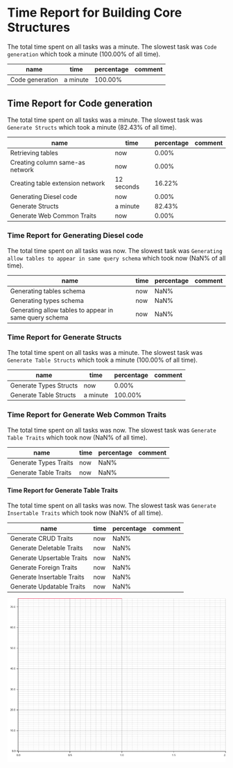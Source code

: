 # Time Report for Building Core Structures

The total time spent on all tasks was a minute.
The slowest task was `Code generation` which took a minute (100.00% of all time).

| name            | time     | percentage | comment |
|-----------------|----------|------------|---------|
| Code generation | a minute | 100.00%    |         |

## Time Report for Code generation

The total time spent on all tasks was a minute.
The slowest task was `Generate Structs` which took a minute (82.43% of all time).

| name                             | time       | percentage | comment |
|----------------------------------|------------|------------|---------|
| Retrieving tables                | now        | 0.00%      |         |
| Creating column same-as network  | now        | 0.00%      |         |
| Creating table extension network | 12 seconds | 16.22%     |         |
| Generating Diesel code           | now        | 0.00%      |         |
| Generate Structs                 | a minute   | 82.43%     |         |
| Generate Web Common Traits       | now        | 0.00%      |         |

### Time Report for Generating Diesel code

The total time spent on all tasks was now.
The slowest task was `Generating allow tables to appear in same query schema` which took now (NaN% of all time).

| name                                                   | time | percentage | comment |
|--------------------------------------------------------|------|------------|---------|
| Generating tables schema                               | now  | NaN%       |         |
| Generating types schema                                | now  | NaN%       |         |
| Generating allow tables to appear in same query schema | now  | NaN%       |         |

### Time Report for Generate Structs

The total time spent on all tasks was a minute.
The slowest task was `Generate Table Structs` which took a minute (100.00% of all time).

| name                   | time     | percentage | comment |
|------------------------|----------|------------|---------|
| Generate Types Structs | now      | 0.00%      |         |
| Generate Table Structs | a minute | 100.00%    |         |

### Time Report for Generate Web Common Traits

The total time spent on all tasks was now.
The slowest task was `Generate Table Traits` which took now (NaN% of all time).

| name                  | time | percentage | comment |
|-----------------------|------|------------|---------|
| Generate Types Traits | now  | NaN%       |         |
| Generate Table Traits | now  | NaN%       |         |

#### Time Report for Generate Table Traits

The total time spent on all tasks was now.
The slowest task was `Generate Insertable Traits` which took now (NaN% of all time).

| name                       | time | percentage | comment |
|----------------------------|------|------------|---------|
| Generate CRUD Traits       | now  | NaN%       |         |
| Generate Deletable Traits  | now  | NaN%       |         |
| Generate Upsertable Traits | now  | NaN%       |         |
| Generate Foreign Traits    | now  | NaN%       |         |
| Generate Insertable Traits | now  | NaN%       |         |
| Generate Updatable Traits  | now  | NaN%       |         |

![Plot](time_requirements_report.png)
